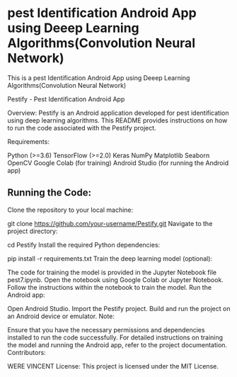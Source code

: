 # pest Identification Android App using Deeep Learning Algorithms(Convolution Neural Network)

This is a pest Identification Android App using Deeep Learning Algorithms(Convolution Neural Network)

Pestify - Pest Identification Android App

Overview:
Pestify is an Android application developed for pest identification using deep learning algorithms. This README provides instructions on how to run the code associated with the Pestify project.

Requirements:

Python (>=3.6)
TensorFlow (>=2.0)
Keras
NumPy
Matplotlib
Seaborn
OpenCV
Google Colab (for training)
Android Studio (for running the Android app)
## Running the Code:

Clone the repository to your local machine:


git clone https://github.com/your-username/Pestify.git
Navigate to the project directory:


cd Pestify
Install the required Python dependencies:


pip install -r requirements.txt
Train the deep learning model (optional):

The code for training the model is provided in the Jupyter Notebook file pest7.ipynb.
Open the notebook using Google Colab or Jupyter Notebook.
Follow the instructions within the notebook to train the model.
Run the Android app:

Open Android Studio.
Import the Pestify project.
Build and run the project on an Android device or emulator.
Note:

Ensure that you have the necessary permissions and dependencies installed to run the code successfully.
For detailed instructions on training the model and running the Android app, refer to the project documentation.
Contributors:

  WERE VINCENT
License:
This project is licensed under the MIT License.






